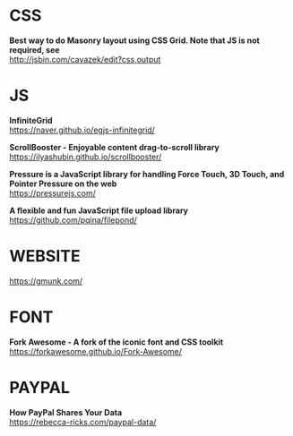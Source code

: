 # CSS

**Best way to do Masonry layout using CSS Grid. Note that JS is not required, see**  
http://jsbin.com/cavazek/edit?css,output


# JS

**InfiniteGrid**  
https://naver.github.io/egjs-infinitegrid/  

**ScrollBooster - Enjoyable content drag-to-scroll library**  
https://ilyashubin.github.io/scrollbooster/  

**Pressure is a JavaScript library for handling Force Touch, 3D Touch, and Pointer Pressure on the web**  
https://pressurejs.com/  

**A flexible and fun JavaScript file upload library**  
https://github.com/pqina/filepond/  


# WEBSITE 

https://gmunk.com/


# FONT 

**Fork Awesome - A fork of the iconic font and CSS toolkit**  
https://forkawesome.github.io/Fork-Awesome/


# PAYPAL

**How PayPal Shares Your Data**  
https://rebecca-ricks.com/paypal-data/
